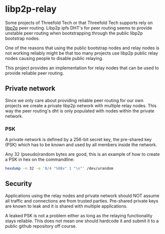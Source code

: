 # libp2p-relay

Some projects of Threefold Tech or that Threefold Tech supports rely on [libp2p](https://libp2p.io) peer routing.
Libp2p ipfs DHT's for peer routing seems to provide unstable peer routing when bootstrapping through the public libp2p bootstrap nodes.

One of the reasons that using the public bootstrap nodes and relay nodes is not working reliably might be that too many projects use libp2p public relay nodes causing people to disable public relaying.

This project provides an implementation for relay nodes that can be used to provide reliable peer routing.

## Private network

Since we only care about providing reliable peer routing for our own projects we create a private libp2p network with multiple relay nodes. This way the peer routing's dht is only populated with nodes within the private network.

### PSK

A private network is defined by a 256-bit secret key, the pre-shared key (PSK) which has to be known and used by all members inside the network.

Any 32 (pseudo)random bytes are good, this is an example of how to create a PSK in hex on the commandline:

```sh
hexdump -n 32 -e '8/4 "%08x" 1 "\n"' /dev/urandom
```

## Security

Applications using the relay nodes and private network should NOT assume all traffic and connections are from trusted parties. Pre-shared private keys are known to leak and it is shared with multiple applications.

A leaked PSK is not a problem either as long as the relaying functionality stays reliable. This does not mean one should hardcode it and submit it to a public github repository off course.
